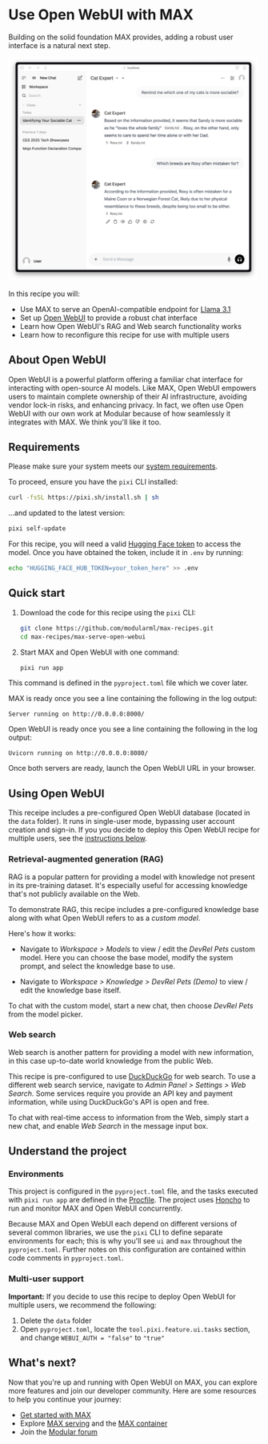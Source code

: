 # Use Open WebUI with MAX

Building on the solid foundation MAX provides, adding a robust user interface is a natural next step.

<img src="cat-expert.png" alt="Open WebUI with MAX Serve Demo" width="500" />

In this recipe you will:

- Use MAX to serve an OpenAI-compatible endpoint for [Llama 3.1](https://ai.meta.com/blog/meta-llama-3-1/)
- Set up [Open WebUI](https://github.com/open-webui/open-webui) to provide a robust chat interface
- Learn how Open WebUI's RAG and Web search functionality works
- Learn how to reconfigure this recipe for use with multiple users

## About Open WebUI

Open WebUI is a powerful platform offering a familiar chat interface for interacting with open-source AI models. Like MAX, Open WebUI empowers users to maintain complete ownership of their AI infrastructure, avoiding vendor lock-in risks, and enhancing privacy. In fact, we often use Open WebUI with our own work at Modular because of how seamlessly it integrates with MAX. We think you'll like it too.

## Requirements

Please make sure your system meets our [system requirements](https://docs.modular.com/max/get-started).

To proceed, ensure you have the `pixi` CLI installed:

```bash
curl -fsSL https://pixi.sh/install.sh | sh
```

...and updated to the latest version:

```bash
pixi self-update
```

For this recipe, you will need a valid [Hugging Face token](https://huggingface.co/settings/tokens) to access the model.
Once you have obtained the token, include it in `.env` by running:

```bash
echo "HUGGING_FACE_HUB_TOKEN=your_token_here" >> .env
```

## Quick start

1. Download the code for this recipe using the `pixi` CLI:

    ```bash
    git clone https://github.com/modularml/max-recipes.git
    cd max-recipes/max-serve-open-webui
    ```

2. Start MAX and Open WebUI with one command:

    ```bash
    pixi run app
    ```

This command is defined in the `pyproject.toml` file which we cover later.

MAX is ready once you see a line containing the following in the log output:

```plaintext
Server running on http://0.0.0.0:8000/
```

Open WebUI is ready once you see a line containing the following in the log output:

```plaintext
Uvicorn running on http://0.0.0.0:8080/
```

Once both servers are ready, launch the Open WebUI URL in your browser.

## Using Open WebUI

This receipe includes a pre-configured Open WebUI database (located in the `data` folder). It runs in single-user mode, bypassing user account creation and sign-in. If you you decide to deploy this Open WebUI recipe for multiple users, see the [instructions below](#multi-user-support).

### Retrieval-augmented generation (RAG)

RAG is a popular pattern for providing a model with knowledge not present in its pre-training dataset. It's especially useful for accessing knowledge that's not publicly available on the Web.

To demonstrate RAG, this recipe includes a pre-configured knowledge base along with what Open WebUI refers to as a *custom model*.

Here's how it works:

- Navigate to *Workspace > Models* to view / edit the *DevRel Pets* custom model. Here you can choose the base model, modify the system prompt, and select the knowledge base to use.

- Navigate to *Workspace > Knowledge > DevRel Pets (Demo)* to view / edit the knowledge base itself.

To chat with the custom model, start a new chat, then choose *DevRel Pets* from the model picker.

### Web search

Web search is another pattern for providing a model with new information, in this case up-to-date world knowledge from the public Web.

This recipe is pre-configured to use [DuckDuckGo](https://duckduckgo.com/) for web search. To use a different web search service, navigate to *Admin Panel > Settings > Web Search*. Some services require you provide an API key and payment information, while using DuckDuckGo's API is open and free.

To chat with real-time access to information from the Web, simply start a new chat, and enable *Web Search* in the message input box.

## Understand the project

### Environments

This project is configured in the `pyproject.toml` file, and the tasks executed with `pixi run app` are defined in the [Procfile](https://judoscale.com/blog/six-tips-for-mastering-your-procfile). The project uses [Honcho](https://honcho.readthedocs.io/en/latest/) to run and monitor MAX and Open WebUI concurrently.

Because MAX and Open WebUI each depend on different versions of several common libraries, we use the `pixi` CLI to define separate environments for each; this is why you'll see `ui` and `max` throughout the `pyproject.toml`. Further notes on this configuration are contained within code comments in `pyproject.toml`.

### Multi-user support

**Important:** If you decide to use this recipe to deploy Open WebUI for multiple users, we recommend the following:

1. Delete the `data` folder
2. Open `pyproject.toml`, locate the `tool.pixi.feature.ui.tasks` section, and change `WEBUI_AUTH = "false"` to `"true"`

## What's next?

Now that you're up and running with Open WebUI on MAX, you can explore more features and join our developer community. Here are some resources to help you continue your journey:

- [Get started with MAX](https://docs.modular.com/max/get-started)
- Explore [MAX serving](https://docs.modular.com/max/serve) and the [MAX container](https://docs.modular.com/max/container/)
- Join the [Modular forum](https://forum.modular.com/)
